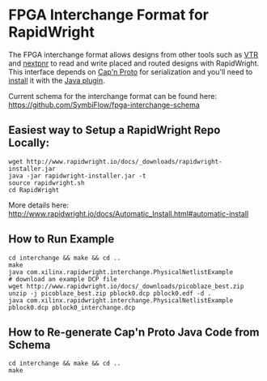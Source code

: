 # FPGA Interchange Format for RapidWright

The FPGA interchange format allows designs from other tools such as [VTR](https://github.com/verilog-to-routing/vtr-verilog-to-routing) and [nextpnr](https://github.com/YosysHQ/nextpnr) to read and write placed and routed designs with RapidWright.  This interface depends on [Cap'n Proto](https://capnproto.org/index.html) for serialization and you'll need to [install](https://capnproto.org/install.html) it with the [Java plugin](https://dwrensha.github.io/capnproto-java/index.html).

Current schema for the interchange format can be found here:
https://github.com/SymbiFlow/fpga-interchange-schema

## Easiest way to Setup a RapidWright Repo Locally:
```
wget http://www.rapidwright.io/docs/_downloads/rapidwright-installer.jar
java -jar rapidwright-installer.jar -t
source rapidwright.sh 
cd RapidWright
```
More details here: 
http://www.rapidwright.io/docs/Automatic_Install.html#automatic-install

## How to Run Example
```
cd interchange && make && cd ..
make
java com.xilinx.rapidwright.interchange.PhysicalNetlistExample
# download an example DCP file
wget http://www.rapidwright.io/docs/_downloads/picoblaze_best.zip
unzip -j picoblaze_best.zip pblock0.dcp pblock0.edf -d .
java com.xilinx.rapidwright.interchange.PhysicalNetlistExample pblock0.dcp pblock0_interchange.dcp
```

## How to Re-generate Cap'n Proto Java Code from Schema
```
cd interchange && make && cd ..
make
```
